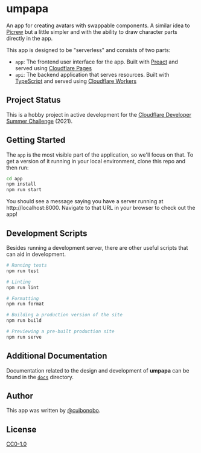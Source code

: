 # umpapa

An app for creating avatars with swappable components. A similar idea to [Picrew](https://picrew.me) but a little simpler and with the ability to draw character parts directly in the app.

This app is designed to be "serverless" and consists of two parts:
  * `app`: The frontend user interface for the app. Built with [Preact](https://preactjs.com/) and served using [Cloudflare Pages](https://pages.cloudflare.com/)
  * `api`: The backend application that serves resources. Built with [TypeScript](https://www.typescriptlang.org/) and served using [Cloudflare Workers](https://workers.cloudflare.com/)

## Project Status
This is a hobby project in active development for the [Cloudflare Developer Summer Challenge](https://challenge.developers.cloudflare.com/) (2021).

## Getting Started
The `app` is the most visible part of the application, so we'll focus on that. To get a version of it running in your local environment, clone this repo and then run:

```bash
cd app
npm install
npm run start
```

You should see a message saying you have a server running at http://localhost:8000. Navigate to that URL in your browser to check out the app!

## Development Scripts
Besides running a development server, there are other useful scripts that can aid in development.

```bash
# Running tests
npm run test

# Linting
npm run lint

# Formatting
npm run format

# Building a production version of the site
npm run build

# Previewing a pre-built production site
npm run serve
```

## Additional Documentation
Documentation related to the design and development of **umpapa** can be found in the [`docs`](./docs/README.md) directory.

## Author
This app was written by [@cuibonobo](https://github.com/cuibonobo/).

## License
[CC0-1.0](https://github.com/cuibonobo/umpapa/blob/main/LICENSE.txt)
